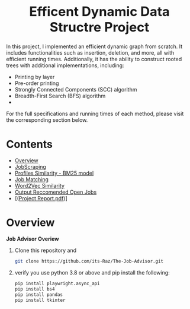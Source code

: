 <h1 align='center' style="text-align:center; font-weight:bold; font-size:2.5em"> Efficent Dynamic Data Structre Project</h1>

<p align='center' style="text-align:center;font-size:1em;">
  

In this project, I implemented an efficient dynamic graph from scratch. It includes functionalities such as insertion, deletion, and more, all with efficient running times. Additionally, it has the ability to construct rooted trees with additional implementations, including:
- Printing by layer
- Pre-order printing
- Strongly Connected Components (SCC) algorithm
- Breadth-First Search (BFS) algorithm
- 
For the full specifications and running times of each method, please visit the corresponding section below.
    
    
</p>





# Contents

- [Overview](#overview)
- [JobScraping](#JobScraping)
- [Profiles Similarity - BM25 model](#Profiles-Similarity---BM25-model)
- [Job Matching](#JobMatching)
- [Word2Vec Similarity](#Word2Vec-Job-Similarity)
- [Output Reccomended Open Jobs](#Output-Reccomended-Open-Jobs)
- [([Project Report.pdf](https://github.com/its-Raz/The-Job-Advisor/blob/f197cdc85fad47573d7ed96f47640e9e2809c4fb/Project%20Report.pdf))]

# Overview



**Job Advisor Overiew**

1. Clone this repository and 

   ```bash
   git clone https://github.com/its-Raz/The-Job-Advisor.git
   
   ```
2. verify you use python 3.8 or above and pip install the following:

   ```bash
   pip install playwright.async_api
   pip install bs4
   pip install pandas
   pip install tkinter
   ```   
